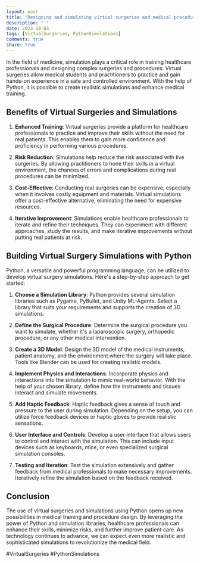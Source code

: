 ```yaml
---
layout: post
title: "Designing and simulating virtual surgeries and medical procedures using Python"
description: " "
date: 2023-10-03
tags: [VirtualSurgeries, PythonSimulations]
comments: true
share: true
---
```


In the field of medicine, simulation plays a critical role in training healthcare professionals and designing complex surgeries and procedures. Virtual surgeries allow medical students and practitioners to practice and gain hands-on experience in a safe and controlled environment. With the help of Python, it is possible to create realistic simulations and enhance medical training.

## Benefits of Virtual Surgeries and Simulations

1. **Enhanced Training**: Virtual surgeries provide a platform for healthcare professionals to practice and improve their skills without the need for real patients. This enables them to gain more confidence and proficiency in performing various procedures.

2. **Risk Reduction**: Simulations help reduce the risk associated with live surgeries. By allowing practitioners to hone their skills in a virtual environment, the chances of errors and complications during real procedures can be minimized.

3. **Cost-Effective**: Conducting real surgeries can be expensive, especially when it involves costly equipment and materials. Virtual simulations offer a cost-effective alternative, eliminating the need for expensive resources.

4. **Iterative Improvement**: Simulations enable healthcare professionals to iterate and refine their techniques. They can experiment with different approaches, study the results, and make iterative improvements without putting real patients at risk.

## Building Virtual Surgery Simulations with Python

Python, a versatile and powerful programming language, can be utilized to develop virtual surgery simulations. Here's a step-by-step approach to get started:

1. **Choose a Simulation Library**: Python provides several simulation libraries such as Pygame, PyBullet, and Unity ML-Agents. Select a library that suits your requirements and supports the creation of 3D simulations.

2. **Define the Surgical Procedure**: Determine the surgical procedure you want to simulate, whether it's a laparoscopic surgery, orthopedic procedure, or any other medical intervention.

3. **Create a 3D Model**: Design the 3D model of the medical instruments, patient anatomy, and the environment where the surgery will take place. Tools like Blender can be used for creating realistic models.

4. **Implement Physics and Interactions**: Incorporate physics and interactions into the simulation to mimic real-world behavior. With the help of your chosen library, define how the instruments and tissues interact and simulate movements.

5. **Add Haptic Feedback**: Haptic feedback gives a sense of touch and pressure to the user during simulation. Depending on the setup, you can utilize force feedback devices or haptic gloves to provide realistic sensations.

6. **User Interface and Controls**: Develop a user interface that allows users to control and interact with the simulation. This can include input devices such as keyboards, mice, or even specialized surgical simulation consoles.

7. **Testing and Iteration**: Test the simulation extensively and gather feedback from medical professionals to make necessary improvements. Iteratively refine the simulation based on the feedback received.

## Conclusion

The use of virtual surgeries and simulations using Python opens up new possibilities in medical training and procedure design. By leveraging the power of Python and simulation libraries, healthcare professionals can enhance their skills, minimize risks, and further improve patient care. As technology continues to advance, we can expect even more realistic and sophisticated simulations to revolutionize the medical field.

#VirtualSurgeries #PythonSimulations